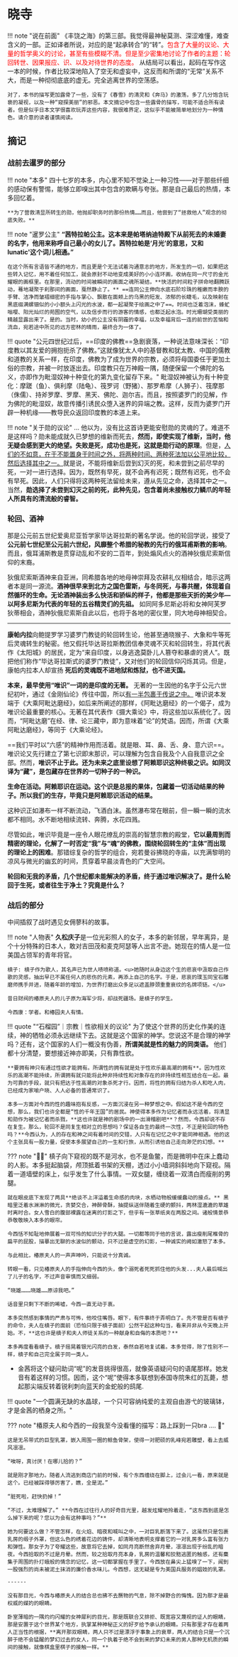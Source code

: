 # 晓寺

!!! note "说在前面"
    《丰饶之海》的第三部。我觉得最神秘莫测、深涩难懂，难查含义的一部。正如译者所说，对应的是“起承转合”的“转”。<span style="color:red">包含了大量的议论、大量的哲学奥义的讨论，甚至有些模糊不清。但是至少密集地讨论了作者的主题：轮回转世、因果报应、识、以及对待世界的态度。</span> 从结局可以看出，起码在写作这一本的时候，作者比较深地陷入了空无和虚妄中，这反而和所谓的“无常”关系不大，而是一种彻彻底底的虚无。完全逃离世界的空荡感。

    对了，本书的描写更加露骨了一些，没有了《春雪》的清灵和《奔马》的激荡，多了几分饱含玩亵的凝视，以及一种“窥探美丽”的邪恶。本文摘记中包含一些露骨的描写，可能不适合所有读者。但是似乎日本文学很喜欢玩弄这些内容，我很难界定，这似乎不能被简单地划分为一种情色。请介意的读者谨慎阅读。 

## 摘记

### 战前去暹罗的部分

!!! note "本多"
    四十七岁的本多，内心里不知不觉染上一种习性——对于那些纤细的感动保有警惕，能够立即嗅出其中包含的欺瞒与夸张。那是自己最后的热情，本多回忆着。

    **为了营救清显所转生的勋，他抛却职务时的那份热情……而且，他尝到了“拯救他人”观念的彻底失败。**

!!! note "暹罗公主"
    **“茜特拉帕公主。这本来是帕塔纳迪特殿下从前死去的未婚妻的名字，他用来称呼自己最小的女儿了。茜特拉帕是‘月光’的意思，又和lunatic'这个词儿相通。”**

    在这个所有言语皆不通的地方，而且更是个无法试着沟通意志的地方，所发生的一切，如果把这些转入记忆，用不着任何加工，就会原封不动地变成美好的小小连环画，收纳在同一尺寸的金光耀眼的画框里。在那里，流动的时间被瞬间的画面之魂所凝结，**快活的时间粒子拼命地翻腾跃动，蓦地凝聚于刹那间的画面，戛然静止了。** ==连同公主伸向水底石阶珍珠的稚嫩而丰腴的手臂、洁净而皱褶细密的手指与掌心、飘散在面颊上的乌黑的短发、浓郁的长睫毛，以及映射在黑底缀满螺钿似的小小额头上闪光的水波，都一起凝聚于绘画之中了==。时间也泛着泡沫，蜂虻嗡嘤、阳光灿烂的苑囿的空气，以及信步而行的游客的情感，也都泛起水泡。时光珊瑚受类丽的精越显露出来了。是的。当时，幼小的公主没有阴霾的幸福，以及幸福背后一连的前世的苦恼和流血，宛若途中所见的远方密林的晴雨，最终合为一体了。

!!! quote "公元四世纪过后，==印度的佛教==急剧衰落，一种说法意味深长：“印度教以其友爱的拥抱扼杀了佛教。”这就像犹太人中的基督教和犹太教、中国的儒教和道教的关系一样，在印度，佛教为了成为世界的宗教，必须将母国委任于更加土俗的宗教，并被一时放逐出去。印度教只在万神殿一隅，随便保留一个佛陀的名义，亦即作为毗湿奴神十种变化的第九变化留存下来。"
    毗湿奴神被认为有十种变化：摩蹉（鱼）、俱利摩（陆龟）、筏罗诃（野猪）、那罗希摩（人狮子）、筏摩那（侏儒）、持斧罗摩、罗摩、黑天、佛陀、迦尔吉。而且，按照婆罗门的见解，作为佛陀的毗湿奴，故意传播引诱民众堕入迷界的异端之教。这样，反而为婆罗门开辟一种机缘——教导民众返回印度教的本道上来。

!!! note "关于勋的议论"
    ... 他以为，没有比这首诗更能安慰勋的灵魂的了。难道不是这样吗？勋未能成就久已梦想的维新而死去，**然而，即使实现了维新，当时，他无疑会感到更大的绝望。失败是死，成功也是死，这就是勋行动的原理**。但是，<u>人们的不如意，在于不能置身于时间之外，将两种时间、两种死法加以公平地比较，然后选择其中之一。</u>就是说，不能将维新后尝到幻灭的死，和未尝到之前尽早的死，一对一进行选择。因为，既然有早死，就不会再有迟死；既然有迟死，也不会有早死。因此，人们只得将这两种死法留给未来，遵从先见之命，选择其中之一。当然，**勋选择了未尝到幻灭之前的死，此种先见，包含着尚未接触权力鳞爪的年轻人所具有的清流般的睿智。**

### 轮回、酒神

那是公元前五世纪爱奥尼亚哲学家毕达哥拉斯的著名学说。他的轮回学说，接受了**公元前七世纪至公元前六世纪，风靡整个希腊的秘教的先行的俄耳甫斯教的影响**。而且，俄耳浦斯教是贯穿动乱和不安的二百年，到处煽风点火的酒神狄俄尼索斯信仰的末裔。

狄俄尼索斯酒神来自亚洲，同希腊各地的地母神崇拜及农耕礼仪相结合，暗示这两者本是同一源流。**酒神很早来到北方之国色雷斯，与冬同死，与春共醒，体现着自然循环的生命。无论酒神装出多么快活和骄纵的样子，他都是那些天折的美少年—以阿多尼斯为代表的年轻的五谷精灵们的先祖。** 如同阿多尼斯必将和女神阿芙罗狄蒂相会，酒神狄俄尼索斯自此以后，也将于各地的密仪里，同大地母神相契合。

----

**康帕内拉**向鲍提罗学习婆罗门教徒的轮回转生论，他甚至通晓猴子、大象和牛等死后灵魂转生的秘密。他又假托毕达哥拉斯教团信奉灵魂不灭和轮回转生，将其代表作《太阳城》的居民，定为“来自印度，以身逃逸莫卧儿人篡夺和暴虐的贤人”。既把他们称作“毕达哥拉斯式的婆罗门教徒”，又对他们的轮回信仰闪烁其词。但是，康帕内拉本人却宣扬 **死后的灵魂既不进地狱和炼狱，也不进天国。** 

**本来，最早使用“唯识”一词的是印度的无著。** 无著的一生因他的名字于公元六世纪初叶，通过《金刚仙论》传往中国，所以<u>有一半包裹于传说之中。</u> 唯识说本发端于《大乘阿毗达磨经》，如后来所阐述的那样，《阿毗达磨经》的一个偈子，成为唯识论最重要的核心。无著在其代表作《摄大乘论》中，将这些加以系统化了。因而，“阿毗达磨”在经、律、论三藏中，即为意味着“论”的梵语。因而，所谓《大乘阿毗达磨经》，等同于《大乘论经》。

==我们平时以“六感”的精神作用而活着。就是眼、耳、鼻、舌、身、意六识==。唯识论又先行建立了第七识即末那识，可以理解为包含自我及个人自我意识之全部。然而，**唯识不止于此。还为未来之底里设想了阿赖耶识这种终极之识。如同汉译为“藏”，是包藏存在世界的一切种子的一种识。**

**生命在活动。阿赖耶识在运动。这个识是总报的果体，包藏着一切活动结果的种子。所以我们的生存，毕竟只是阿赖耶识活动的结果。**

这种识正如瀑布一样不断流动，飞酒白沫。虽然瀑布常在眼前，但一瞬一瞬的流水都不相同。水不断地相续流转、奔腾，水花四溅。

尽管如此，唯识毕竟是一座令人眼花缭乱的崇高的智慧宗教的殿堂，**它以最周到而精密的理论，化解了一时否定“我”与“魂”的佛教，围绕轮回转生的“主体”而出现的理论上的困难**。那错综复杂的哲学的组合，宛若曼谷拂晓的寺庙，以充满黎明的凉风与微光的幽玄的时间，贯穿着早晨淡青色的广大空间。

**轮回和无我的矛盾，几个世纪都未能解决的矛盾，终于通过唯识解决了。是什么轮回于生死，或者往生于净土？究竟是什么？**

### 战后的部分

中间插叙了战时遇见女佣蓼科的故事。

!!! note "人物表"
    **久松庆子**是一位光彩照人的女子，本多的新邻居，早年离异，是个十分特殊的日本人，敢对吉田茂和麦克阿瑟等人出言不逊。她现在的情人是一位美国占领军的青年将官。

    槙子: 槙子作为歌人，其名声已为世人啧喷称道。<u>她随时从身边这个生的悲哀中汲取自己作歌的灵感，抽出早已不属任何人的悲伤的元素，再添上自己的名字。于是，悲哀的璞玉同宝石雕磨师携手并进，随着年龄的增加，为世界打磨出众多足以遮盖脖颈重重衰纹的名牌项链。</u>

    昔日财阀的椿原夫人的儿子原为海军少将，却战死疆场。是槙子的学生。

    今西康：学者。和椿园夫人有情。

!!! quote "“石榴园”｜宗教｜性欲相关的议论"
    为了使这个世界的历史化作美的连续，神的牺牲必须永远继续下去。这就是这个国家的神学。您说这不是合理的神学吗？还有，这个国家的人们一概没有伪善，**所谓美就是性的魅力的同类语。** 他们都十分清楚，要想接近神亦即美，只有靠性欲。

    **要拥有神只有通过性欲才能拥有。所谓性的拥有就是处于性欢乐最高潮的拥有**。因为性欢乐的高潮不能持续，所谓拥有就只能将此种非持续性和对象存在的非持续性相互结合在一起。最为可靠的手段，就只有把达于性高潮的对象杀死才行。因而，将性的拥有归结为杀人和吃人肉，已经成为家喻户晓、人人必备的普通常识了。

    本多一方面对今西的性的趣味抱有反感，一方面沉浸在另一种梦想之中。假如这不是今西的空想，那么，我们也许全都是“性的千年王国”的居民。神使得本多作为记忆者而永远活着，将清显和勋作为被记忆者而杀戮，**这也许就是神的剧场中的一出滑稽剧吧**？然而，今西却说不存在复生。那么，轮回不是同复生相对立的思想吗？保证各自生的最终一次性，不正是轮回的特色吗？**今西认为，人的存在和神之间有着时间的交错，人只有在记忆之中才能同神相遇。他的这个主张具有一股力量，促使本多展望自己的一生和行旅，从而引诱他自己走向渺茫的幻想。**

??? note "🔞🔞"
    槙子向下窥视的既不是河水，也不是鱼鳖，而是微明中在床上蠢动的人影。本多挺起脑袋，颅顶抵着书架的天棚，透过小小墙洞斜斜地向下窥视。隔着一道墙壁的床上，似乎发生了什么事情。一双女腿，缠绕着一双清白而瘦削的男腿。
    
    就在眼皮底下发现了两具**绝谈不上洋溢着生命感的肉块，水栖动物般缓缓蠢动的接点。** 黑暗里泛着水淋淋的微光，贪婪交合，神醉骨酥，抽提纵送伴随着生硬的颤抖，两林湿漉漉的草雄时离时合。女人雪白的腹部裸露在迷离的灯影之下，但乎有一张草纸夹在两股之间。诸般情景恭恭敬敬映入本多的眼帘。

    今西恬不知耻地伸展着一双可怜的知识分子的大腿。一切都等同于他的言说，露出瘦削尾椎骨的扁平的屁股，描摹出无聊的水波似的颤动，只不过是虚空的幻影，一种诚实的阙如激怒了本多。
    
    与此相比，椿原夫人的一声声呻吟，只能说十分真诚。
    
    转眼一看，只见椿原夫人的手指伸向今西的头，像个溺死者死死抓住他的头发...夫人最后喊出了儿子的名字，不过声音审慎而又细弱。
    
    “晓雄………晓雄……原谅我吧。”
    
    话音里只剩下不断的唏嘘，今西一直无动于衷。
    
    本多突然感到事情的严肃与可怖，他咬住嘴唇。眼下，有件事终于弄明白了。先不管是否有槙子的命令，夫人在槙子的面前（恐怕只限于槙子面前）公然干起这种勾当，看来并非从今天晚上开始。不，**这也许是槙子和夫人师徒关系的一种献身和自侮的本质吧？**
    
    本多再度看看槙子。槙子摇晃着银光闪亮的白发，泰然自若地复试着。本多觉得，除了性别不一样，槙子和自己完全属于同一类人。


- 金茜将这个疑问助词“呢”的发音挑得很高，就像英语疑问句的语尾那样。她发音有着这样的习惯。因而，这个“呢”使得本多联想到泰国寺院朱红的瓦薨，想起那尖端反转着锐利刺向蓝天的金蛇般的鸱尾.

!!! quote "一个圆满无缺的水晶球，一个只可容纳纯爱的主观自由游弋的玻璃钵，才是金茜的栖身之所。"

??? note "椿原夫人和今西的一段我至今没看懂的描写：路上踩到一只bra .... 🔞"

    这是无吊带式的巨型乳罩，嵌入周围一圈的鲸鱼骨架，使得一对肥硕的乳峰宛若雕塑，看上去威风凛凛。
    
    “唉呀，真讨厌！在哪儿拾的？”

    就是刚才那地力。随者人流逃到商店门前的时候，有个东西缠绕在脚上，过会儿一看，原来就是这个。已经被踩得够厉害了，瞧，全是泥。”
    
    “脏死啦，赶快扔掉！”
    
    “不过，太难理解了。” **今西在过往行人的好奇目光里，越发炫耀地拎着走，“这东西到底是怎么掉下来的呢？您以为会有这种事吗？”**

    她为何要这么做？不管怎样，在火焰、暗夜和喊叫之中，一对巨乳断落下来了。这虽然只是包裹乳房的缎子外罩，但这么色的绣着花边的铸件，却清晰地表明支撑着它的一对乳房多么富有张力和弹性。那女子为了夸耀这些，故意将它去掉，如同月亮断然舍弃月晕，凛凛出现于纷乱的暗夜。今西拾取的不过是月晕。然而，较之拾取月亮本身，乳房的温馨和狡黠逃匿的触感，还有麋集于周围的扑灯蛾般的情念的记忆，这一切都掌握在手里了。今西放在鼻尖上猛嗅了一下，闻到一股强烈的尚未被泥土抹消的廉价香水味儿。今西想，这无疑是专为美国兵服务的娼妓的乳罩。

    ------

    没有那目光，今西与椿原夫人的结合总也拂不去赝物的气息，除不掉野合的悔愧。因为那才是最权威的媒妁的眼睛。
    
    卧室薄暗的一隅灼灼闪耀的女神犀利的目光，那是既联合又排拒、既宽容又蔑视的证人的眼睛，那是安置于这个世界某个地方，执掌某种神秘正义的好歹给予承认的眼睛。只有那里才存在着两人正当性的根据，**离开那双眼睛，两人只不过是漂浮于事象上的衰草，两人的结合只是一个沉醉于绝不会猛醒的梦幻过去的女人，同一个执着于绝不会到来的梦幻未来的男人那种无机质的瞬间的接触，就像棋盒里棋子的接触一样。** 
